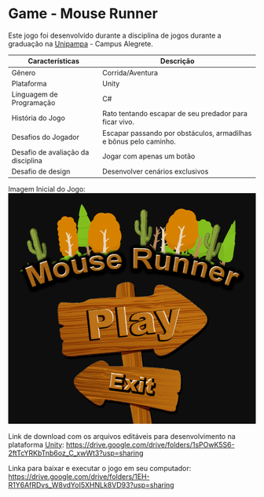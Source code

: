 # Game - Mouse Runner 

Este jogo foi desenvolvido durante a disciplina de jogos durante a graduação na <a href='http://novoportal.unipampa.edu.br/novoportal/'>Unipampa</a> - Campus Alegrete.

Características                     | Descrição
---------------                     | -----------
Gênero                              | Corrida/Aventura 
Plataforma                          | Unity
Linguagem de Programação            | C#
História do Jogo                    | Rato tentando escapar de seu predador para ficar vivo.
Desafios do Jogador                 | Escapar passando por obstáculos, armadilhas e bônus pelo caminho.
Desafio de avaliação da disciplina  | Jogar com apenas um botão
Desafio de design                   | Desenvolver cenários exclusivos

Imagem Inicial do Jogo:
<img src="https://github.com/igor-capeletti/game_mouse_runner/blob/main/tela_inicio.png" alt="Jogo Mouse Runner"/>


Link de download com os arquivos editáveis para desenvolvimento na plataforma <a href='https://unity.com'>Unity</a>: 
https://drive.google.com/drive/folders/1sPOwK5S6-2ftTcYRKbTnb6oz_C_xwWt3?usp=sharing

Linka para baixar e executar o jogo em seu computador:
https://drive.google.com/drive/folders/1EH-R1Y6AfRDvs_W8vdYoI5XHNLk8VD93?usp=sharing
